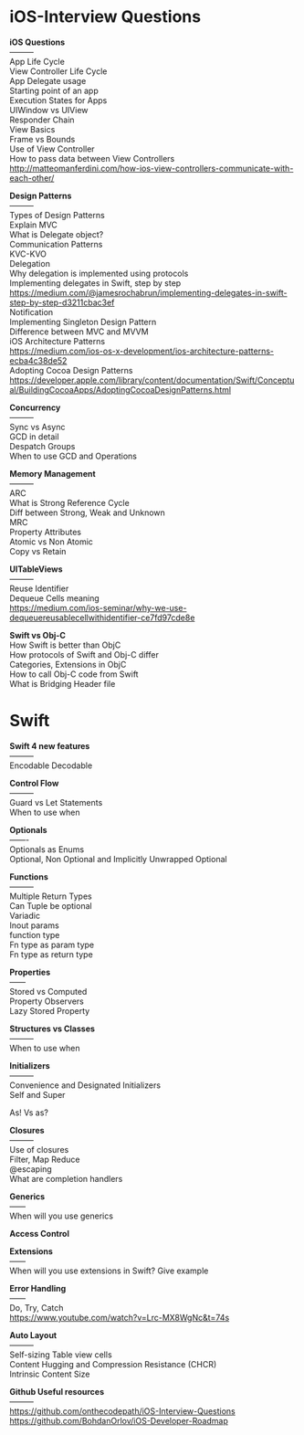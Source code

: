 # iOS-Interview Questions

<b>iOS Questions</b> <br />
——— <br />
App Life Cycle <br />
View Controller Life Cycle <br />
App Delegate usage <br />
Starting point of an app <br />
Execution States for Apps <br />
UIWindow vs UIView <br />
Responder Chain <br />
View Basics <br />
Frame vs Bounds <br />
Use of View Controller <br />
How to pass data between View Controllers <br />
http://matteomanferdini.com/how-ios-view-controllers-communicate-with-each-other/

<b>Design Patterns</b> <br />
——— <br />
Types of Design Patterns <br />
Explain MVC <br />
What is Delegate object? <br />
Communication Patterns <br />
KVC-KVO <br />
Delegation <br />
Why delegation is implemented using protocols <br />
Implementing delegates in Swift, step by step <br />
https://medium.com/@jamesrochabrun/implementing-delegates-in-swift-step-by-step-d3211cbac3ef <br />
Notification <br />
Implementing Singleton Design Pattern<br />
Difference between MVC and MVVM<br />
iOS Architecture Patterns <br />
https://medium.com/ios-os-x-development/ios-architecture-patterns-ecba4c38de52<br />
Adopting Cocoa Design Patterns <br />
https://developer.apple.com/library/content/documentation/Swift/Conceptual/BuildingCocoaApps/AdoptingCocoaDesignPatterns.html


<b>Concurrency</b> <br />
——— <br />
Sync vs Async <br />
GCD in detail <br />
Despatch Groups <br />
When to use GCD and Operations <br />

<b>Memory Management</b> <br />
——— <br />
ARC <br />
What is Strong Reference Cycle <br />
Diff between Strong, Weak and Unknown <br />
MRC <br />
Property Attributes <br />
Atomic vs Non Atomic <br />
Copy vs Retain <br />

<b>UITableViews</b> <br />
——— <br />
Reuse Identifier <br />
Dequeue Cells meaning <br /> https://medium.com/ios-seminar/why-we-use-dequeuereusablecellwithidentifier-ce7fd97cde8e

<b>Swift vs Obj-C</b> <br />
How Swift is better than ObjC<br />
How protocols of Swift and Obj-C differ<br />
Categories, Extensions in ObjC<br />
How to call Obj-C code from Swift<br />
What is Bridging Header file<br />

Swift
=======

<b>Swift 4 new features</b> <br />
——— <br />
Encodable Decodable <br />

<b>Control Flow</b> <br />
——— <br />
Guard vs Let Statements <br />
When to use when <br />

<b>Optionals </b> <br />
——- <br />
Optionals as Enums <br />
Optional, Non Optional and Implicitly Unwrapped Optional <br />

<b>Functions </b><br />
——— <br />
Multiple Return Types <br />
Can Tuple be optional <br />
Variadic <br />
Inout params <br />
function type <br />
Fn type as param type <br />
Fn type as return type <br />

<b>Properties</b> <br />
—— <br />
Stored vs Computed <br />
Property Observers <br />
Lazy Stored Property <br />

<b>Structures vs Classes </b> <br />
——— <br />
When to use when <br />

<b>Initializers </b><br />
——— <br />
Convenience and Designated Initializers <br />
Self and Super <br />

As! Vs as? <br />

<b>Closures </b><br />
——— <br />
Use of closures <br />
Filter, Map Reduce <br />
@escaping <br />
What are completion handlers <br />

<b>Generics</b> <br />
—— <br />
When will you use generics <br />

<b>Access Control </b><br />

<b>Extensions</b> <br />
—— <br />
When will you use extensions in Swift? Give example <br />


<b>Error Handling</b> <br />
—— <br />
Do, Try, Catch  <br />
https://www.youtube.com/watch?v=Lrc-MX8WgNc&t=74s <br />


<b>Auto Layout</b> <br />
——— <br />
Self-sizing Table view cells <br />
Content Hugging and Compression Resistance (CHCR) <br />
Intrinsic Content Size <br />

<b>Github Useful resources</b> <br />
———<br />
https://github.com/onthecodepath/iOS-Interview-Questions <br />
https://github.com/BohdanOrlov/iOS-Developer-Roadmap
